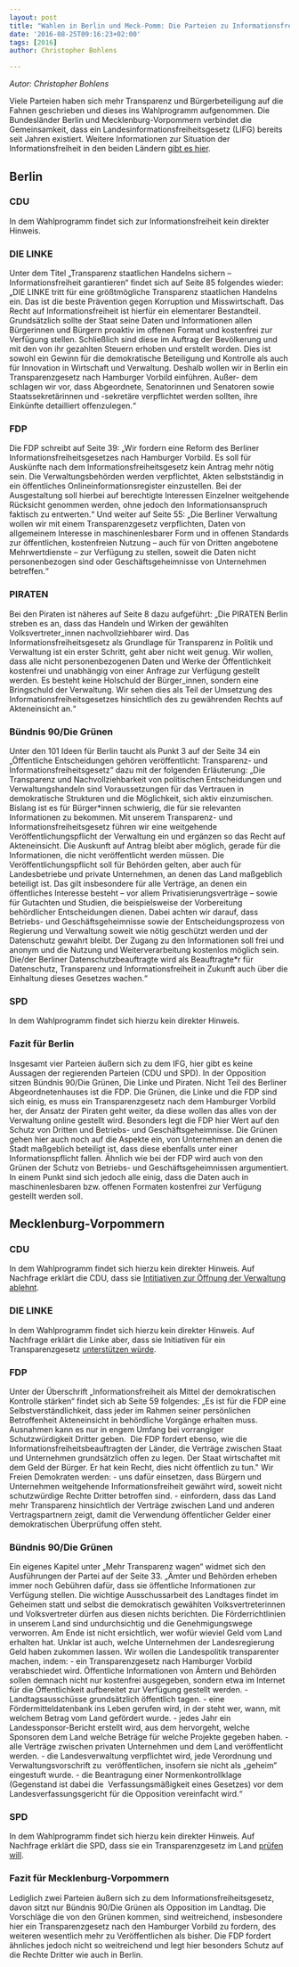 ```yaml
---
layout: post
title: "Wahlen in Berlin und Meck-Pomm: Die Parteien zu Informationsfreiheit"
date: '2016-08-25T09:16:23+02:00'
tags: [2016]
author: Christopher Bohlens

---
```


<i>Autor: Christopher Bohlens</i>

Viele Parteien haben sich mehr Transparenz und Bürgerbeteiligung auf die Fahnen geschrieben und dieses ins Wahlprogramm aufgenommen. Die Bundesländer Berlin und Mecklenburg-Vorpommern verbindet die Gemeinsamkeit, dass ein Landesinformationsfreiheitsgesetz (LIFG) bereits seit Jahren existiert.
Weitere Informationen zur Situation der Informationsfreiheit in den beiden Ländern [gibt es hier](https://fragdenstaat.de/obs/).
<h2>Berlin</h2>
<h3>CDU</h3>
In dem Wahlprogramm findet sich zur Informationsfreiheit kein direkter Hinweis.
<h3>DIE LINKE</h3>
Unter dem Titel „Transparenz staatlichen Handelns sichern – Informationsfreiheit garantieren“ findet sich auf Seite 85 folgendes wieder: „DIE LINKE tritt für eine größtmögliche Transparenz staatlichen Handelns ein. Das ist die beste Prävention gegen Korruption und Misswirtschaft. Das Recht auf Informationsfreiheit ist hierfür ein elementarer Bestandteil. Grundsätzlich sollte der Staat seine Daten und Informationen allen Bürgerinnen und Bürgern proaktiv im offenen Format und kostenfrei zur Verfügung stellen. Schließlich sind diese im Auftrag der Bevölkerung und mit den von ihr gezahlten Steuern erhoben und erstellt worden. Dies ist sowohl ein Gewinn für die demokratische Beteiligung und Kontrolle als auch für Innovation in Wirtschaft und Verwaltung. Deshalb wollen wir in Berlin ein Transparenzgesetz nach Hamburger Vorbild einführen. Außer- dem schlagen wir vor, dass Abgeordnete, Senatorinnen und Senatoren sowie Staatssekretärinnen und -sekretäre verpflichtet werden sollten, ihre Einkünfte detailliert offenzulegen.“
<h3>FDP</h3>
Die FDP schreibt auf Seite 39: „Wir fordern eine Reform des Berliner Informationsfreiheitsgesetzes nach Hamburger Vorbild. Es soll für Auskünfte nach dem Informationsfreiheitsgesetz kein Antrag mehr nötig sein. Die Verwaltungsbehörden werden verpflichtet, Akten selbstständig in ein öffentliches Onlineinformationsregister einzustellen. Bei der Ausgestaltung soll hierbei auf berechtigte Interessen Einzelner weitgehende Rücksicht genommen werden, ohne jedoch den Informationsanspruch faktisch zu entwerten.“
Und weiter auf Seite 55: „Die Berliner Verwaltung wollen wir mit einem Transparenzgesetz verpflichten, Daten von allgemeinem Interesse in maschinenlesbarer Form und in offenen Standards zur öffentlichen, kostenfreien Nutzung – auch für von Dritten angebotene Mehrwertdienste – zur Verfügung zu stellen, soweit die Daten nicht personenbezogen sind oder Geschäftsgeheimnisse von Unternehmen betreffen.“
<h3>PIRATEN</h3>
Bei den Piraten ist näheres auf Seite 8 dazu aufgeführt: „Die PIRATEN Berlin streben es an, dass das Handeln und Wirken der gewählten Volksvertreter_innen nachvollziehbarer wird. Das Informationsfreiheitsgesetz als Grundlage für Transparenz in Politik und Verwaltung ist ein erster Schritt, geht aber nicht weit genug. Wir wollen, dass alle nicht personenbezogenen Daten und Werke der Öffentlichkeit kostenfrei und unabhängig von einer Anfrage zur Verfügung gestellt werden. Es besteht keine Holschuld der Bürger_innen, sondern eine Bringschuld der Verwaltung. Wir sehen dies als Teil der Umsetzung des Informationsfreiheitsgesetzes hinsichtlich des zu gewährenden Rechts auf Akteneinsicht an.“
<h3>Bündnis 90/Die Grünen</h3>
Unter den 101 Ideen für Berlin taucht als Punkt 3 auf der Seite 34 ein „Öffentliche Entscheidungen gehören veröffentlicht: Transparenz- und Informationsfreiheitsgesetz“ dazu mit der folgenden Erläuterung: „Die Transparenz und Nachvollziehbarkeit von politischen Entscheidungen und Verwaltungshandeln sind Voraussetzungen für das Vertrauen in demokratische Strukturen und die Möglichkeit, sich aktiv einzumischen. Bislang ist es für Bürger*innen schwierig, die für sie relevanten Informationen zu bekommen. Mit unserem Transparenz- und Informationsfreiheitsgesetz führen wir eine weitgehende Veröffentlichungspflicht der Verwaltung ein und ergänzen so das Recht auf Akteneinsicht. Die Auskunft auf Antrag bleibt aber möglich, gerade für die Informationen, die nicht veröffentlicht werden müssen. Die Veröffentlichungspflicht soll für Behörden gelten, aber auch für Landesbetriebe und private Unternehmen, an denen das Land maßgeblich beteiligt ist. Das gilt insbesondere für alle Verträge, an denen ein öffentliches Interesse besteht – vor allem Privatisierungsverträge – sowie für Gutachten und Studien, die beispielsweise der Vorbereitung behördlicher Entscheidungen dienen. Dabei achten wir darauf, dass Betriebs- und Geschäftsgeheimnisse sowie der Entscheidungsprozess von Regierung und Verwaltung soweit wie nötig geschützt werden und der Datenschutz gewahrt bleibt. Der Zugang zu den Informationen soll frei und anonym und die Nutzung und Weiterverarbeitung kostenlos möglich sein. Die/der Berliner Datenschutzbeauftragte wird als Beauftragte*r für Datenschutz, Transparenz und Informationsfreiheit in Zukunft auch über die Einhaltung dieses Gesetzes wachen.“

<h3>SPD</h3>
In dem Wahlprogramm findet sich hierzu kein direkter Hinweis.

<h3>Fazit für Berlin</h3>
Insgesamt vier Parteien äußern sich zu dem IFG, hier gibt es keine Aussagen der regierenden Parteien (CDU und SPD). In der Opposition sitzen Bündnis 90/Die Grünen, Die Linke und Piraten. Nicht Teil des Berliner Abgeordnetenhauses ist die FDP. Die Grünen, die Linke und die FDP sind sich einig, es muss ein Transparenzgesetz nach dem Hamburger Vorbild her, der Ansatz der Piraten geht weiter, da diese wollen das alles von der Verwaltung online gestellt wird. Besonders legt die FDP hier Wert auf den Schutz von Dritten und Betriebs- und Geschäftsgeheimnisse. Die Grünen gehen hier auch noch auf die Aspekte ein, von Unternehmen an denen die Stadt maßgeblich beteiligt ist, dass diese ebenfalls unter einer Informationspflicht fallen. Ähnlich wie bei der FDP wird auch von den Grünen der Schutz von Betriebs- und Geschäftsgeheimnissen argumentiert. In einem Punkt sind sich jedoch alle einig, dass die Daten auch in maschinenlesbaren bzw. offenen Formaten kostenfrei zur Verfügung gestellt werden soll.

<h2>Mecklenburg-Vorpommern</h2>


<h3>CDU</h3>
In dem Wahlprogramm findet sich hierzu kein direkter Hinweis. Auf Nachfrage erklärt die CDU, dass sie <a href="https://digitalegesellschaft.de/2016/08/wahlpruefsteinaktion-mv-2016/">Intitiativen zur Öffnung der Verwaltung ablehnt</a>.

<h3>DIE LINKE</h3>
In dem Wahlprogramm findet sich hierzu kein direkter Hinweis. Auf Nachfrage erklärt die Linke aber, dass sie Initiativen für ein Transparenzgesetz <a href="https://digitalegesellschaft.de/2016/08/wahlpruefsteinaktion-mv-2016/">unterstützen würde</a>.

<h3>FDP</h3>
Unter der Überschrift „Informationsfreiheit als Mittel der demokratischen Kontrolle stärken“ findet sich ab Seite 59 folgendes: 
„Es ist für die FDP eine Selbstverständlichkeit, dass jeder im Rahmen seiner persönlichen Betroffenheit Akteneinsicht in behördliche Vorgänge erhalten muss. Ausnahmen kann es nur in engem Umfang bei vorrangiger Schutzwürdigkeit Dritter geben.  Die FDP fordert ebenso, wie die Informationsfreiheitsbeauftragten der Länder, die Verträge zwischen Staat und Unternehmen grundsätzlich offen zu legen. Der Staat wirtschaftet mit dem Geld der Bürger. Er hat kein Recht, dies nicht öffentlich zu tun."
Wir Freien Demokraten werden:
- uns dafür einsetzen, dass Bürgern und Unternehmen weitgehende Informationsfreiheit gewährt wird, soweit nicht schutzwürdige Rechte Dritter betroffen sind.
- einfordern, dass das Land mehr Transparenz hinsichtlich der Verträge zwischen Land und anderen Vertragspartnern zeigt, damit die Verwendung öffentlicher Gelder einer demokratischen Überprüfung offen steht.

<h3>Bündnis 90/Die Grünen</h3>
Ein eigenes Kapitel unter „Mehr Transparenz wagen“ widmet sich den Ausführungen der Partei auf der Seite 33.
„Ämter und Behörden erheben immer noch Gebühren dafür, dass sie öffentliche Informationen zur Verfügung stellen. Die wichtige Ausschussarbeit des Landtages findet im Geheimen statt und selbst die demokratisch gewählten Volksvertreterinnen und Volksvertreter dürfen aus diesen nichts berichten. Die Förderrichtlinien in unserem Land sind undurchsichtig und die Genehmigungswege verworren. Am Ende ist nicht ersichtlich, wer wofür wieviel Geld vom Land erhalten hat. Unklar ist auch, welche Unternehmen der Landesregierung Geld haben zukommen lassen.
Wir wollen die Landespolitik transparenter machen, indem:
-	ein Transparenzgesetz nach Hamburger Vorbild verabschiedet wird. Öffentliche Informationen von Ämtern und Behörden sollen demnach nicht nur kostenfrei ausgegeben, sondern etwa im Internet für die Öffentlichkeit aufbereitet zur Verfügung gestellt werden.
-	Landtagsausschüsse grundsätzlich öffentlich tagen.
-	eine Fördermitteldatenbank ins Leben gerufen wird, in der steht wer, wann, mit welchem Betrag vom Land gefördert wurde.
-	jedes Jahr ein Landessponsor-Bericht erstellt wird, aus dem hervorgeht, welche Sponsoren dem Land welche Beträge für welche Projekte gegeben haben.
-	alle Verträge zwischen privaten Unternehmen und dem Land veröffentlicht werden.
-	die Landesverwaltung verpflichtet wird, jede Verordnung und Verwaltungsvorschrift zu  veröffentlichen, insofern sie nicht als „geheim” eingestuft wurde.
-	die Beantragung einer Normenkontrollklage (Gegenstand ist dabei die  Verfassungsmäßigkeit eines Gesetzes) vor dem Landesverfassungsgericht für die Opposition vereinfacht wird.“

<h3>SPD</h3>
In dem Wahlprogramm findet sich hierzu kein direkter Hinweis. Auf Nachfrage erklärt die SPD, dass sie ein Transparenzgesetz im Land <a href="https://digitalegesellschaft.de/2016/08/wahlpruefsteinaktion-mv-2016/">prüfen will</a>.

<h3>Fazit für Mecklenburg-Vorpommern</h3>
Lediglich zwei Parteien äußern sich zu dem Informationsfreiheitsgesetz, davon sitzt nur Bündnis 90/Die Grünen als Opposition im Landtag. Die Vorschläge die von den Grünen kommen, sind weitreichend, insbesondere hier ein Transparenzgesetz nach den Hamburger Vorbild zu fordern, des weiteren wesentlich mehr zu Veröffentlichen als bisher. Die FDP fordert ähnliches jedoch nicht so weitreichend und legt hier besonders Schutz auf die Rechte Dritter wie auch in Berlin.

